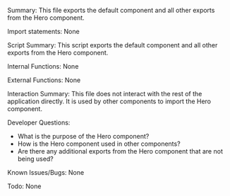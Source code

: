 Summary:
This file exports the default component and all other exports from the Hero component.

Import statements:
None

Script Summary:
This script exports the default component and all other exports from the Hero component.

Internal Functions:
None

External Functions:
None

Interaction Summary:
This file does not interact with the rest of the application directly. It is used by other components to import the Hero component.

Developer Questions:
- What is the purpose of the Hero component?
- How is the Hero component used in other components?
- Are there any additional exports from the Hero component that are not being used? 

Known Issues/Bugs:
None

Todo:
None